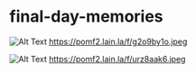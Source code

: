 # final-day-memories

![Alt Text](https://pomf2.lain.la/f/g2o9by1o.jpeg)
https://pomf2.lain.la/f/g2o9by1o.jpeg

![Alt Text](https://pomf2.lain.la/f/urz8aak6.jpeg)
https://pomf2.lain.la/f/urz8aak6.jpeg
